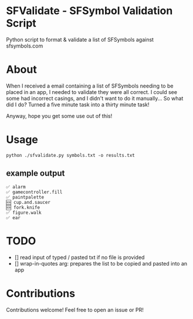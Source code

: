 # SFValidate - SFSymbol Validation Script

Python script to format &amp; validate a list of SFSymbols against sfsymbols.com

# About

When I received a email containing a list of SFSymbols needing to be placed in an app, I needed to validate they were all correct. I could see some had incorrect casings, and I didn't want to do it manually... So what did I do? Turned a five minute task into a thirty minute task!

Anyway, hope you get some use out of this!

# Usage

`python ./sfvalidate.py symbols.txt -o results.txt`

## example output

```
✅ alarm
✅ gamecontroller.fill
✅ paintpalette
🆘 cup.and.saucer
🆘 fork.knife
✅ figure.walk
✅ ear
```

# TODO

- [] read input of typed / pasted txt if no file is provided
- [] wrap-in-quotes arg: prepares the list to be copied and pasted into an app

# Contributions

Contributions welcome! Feel free to open an issue or PR!
